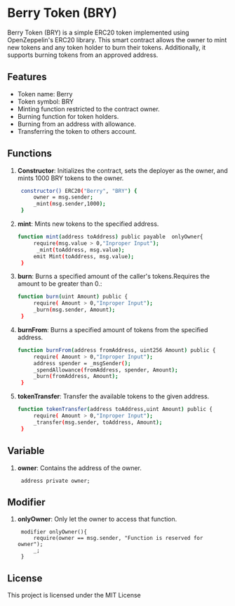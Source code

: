 # Berry Token (BRY)

Berry Token (BRY) is a simple ERC20 token implemented using OpenZeppelin's ERC20 library. This smart contract allows the owner to mint new tokens and any token holder to burn their tokens. Additionally, it supports burning tokens from an approved address.

## Features

- Token name: Berry
- Token symbol: BRY
- Minting function restricted to the contract owner.
- Burning function for token holders.
- Burning from an address with allowance.
- Transferring the token to others account.

## Functions

1. **Constructor**: Initializes the contract, sets the deployer as the owner, and mints 1000 BRY tokens to the owner.
   ```bash
    constructor() ERC20("Berry", "BRY") {
        owner = msg.sender;
        _mint(msg.sender,1000);
    }

2. **mint**: Mints new tokens to the specified address.
   ```bash
   function mint(address toAddress) public payable  onlyOwner{
        require(msg.value > 0,"Inproper Input");
         _mint(toAddress, msg.value);
        emit Mint(toAddress, msg.value);
    }
   
3. **burn**: Burns a specified amount of the caller's tokens.Requires the amount to be greater than 0.:
   ```bash
   function burn(uint Amount) public {
        require( Amount > 0,"Inproper Input");
        _burn(msg.sender, Amount);
    }

4. **burnFrom**: Burns a specified amount of tokens from the specified address.
   ```bash
   function burnFrom(address fromAddress, uint256 Amount) public {
        require( Amount > 0,"Inproper Input");
        address spender = _msgSender();
        _spendAllowance(fromAddress, spender, Amount);
        _burn(fromAddress, Amount);
    }
   
5. **tokenTransfer**: Transfer the available tokens to the given address.
   ```bash
   function tokenTransfer(address toAddress,uint Amount) public {
        require( Amount > 0,"Inproper Input");
        _transfer(msg.sender, toAddress, Amount);
    }

## Variable

1. **owner**: Contains the address of the owner.
   ```solidity
    address private owner;

## Modifier

1. **onlyOwner**: Only let the owner to access that function.
   ```solidity
    modifier onlyOwner(){
        require(owner == msg.sender, "Function is reserved for owner");
        _;
    }
## License

 This project is licensed under the MIT License

